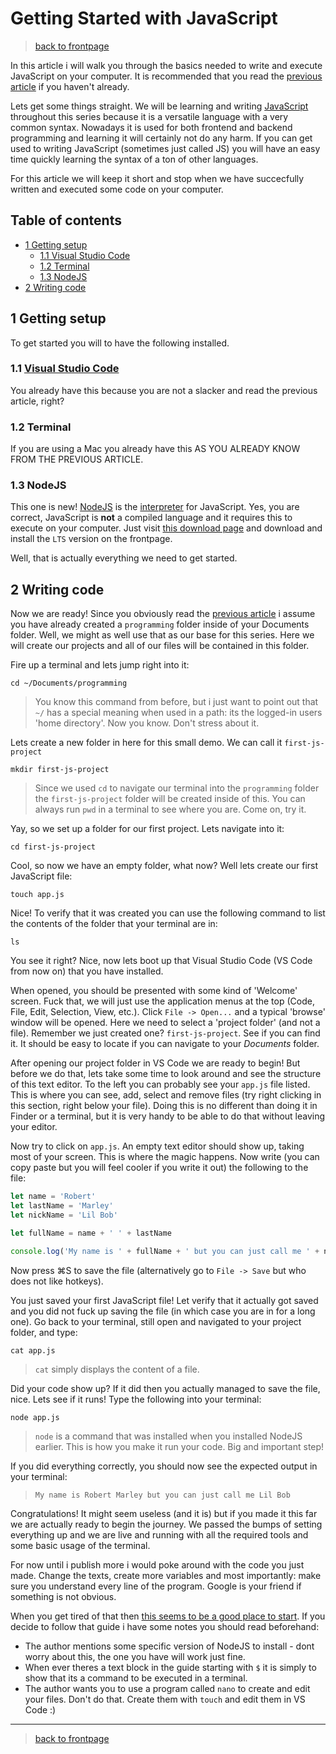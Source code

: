 # Getting Started with JavaScript
>[back to frontpage](../README.md)

In this article i will walk you through the basics needed to write and execute JavaScript on your computer. It is recommended that you read the [previous article](1-0-programming-intro.md) if you haven't already.

Lets get some things straight. We will be learning and writing [JavaScript](https://en.wikipedia.org/wiki/JavaScript) throughout this series because it is a versatile language with a very common syntax. Nowadays it is used for both frontend and backend programming and learning it will certainly not do any harm. If you can get used to writing JavaScript (sometimes just called JS) you will have an easy time quickly learning the syntax of a ton of other languages.

For this article we will keep it short and stop when we have succecfully written and executed some code on your computer.

## Table of contents

- [1 Getting setup](#1-getting-setup)
  - [1.1 Visual Studio Code](#11-visual-studio-code)
  - [1.2 Terminal](#12-terminal)
  - [1.3 NodeJS](#13-nodejs)
- [2 Writing code](#2-writing-code)

## 1 Getting setup
To get started you will to have the following installed.

### 1.1 [Visual Studio Code](https://code.visualstudio.com/) 
You already have this because you are not a slacker and read the previous article, right?

### 1.2 Terminal
If you are using a Mac you already have this AS YOU ALREADY KNOW FROM THE PREVIOUS ARTICLE.

### 1.3 NodeJS 
This one is new! [NodeJS](https://nodejs.org/) is the [interpreter](1-0-programming-intro.md#12-how-does-a-computer-understand-and-execute-code) for JavaScript. Yes, you are correct, JavaScript is **not** a compiled language and it requires this to execute on your computer. Just visit [this download page](https://nodejs.org/) and download and install the `LTS` version on the frontpage.

Well, that is actually everything we need to get started. 

## 2 Writing code
Now we are ready! Since you obviously read the [previous article](1-0-programming-intro.md) i assume you have already created a `programming` folder inside of your Documents folder. Well, we might as well use that as our base for this series. Here we will create our projects and all of our files will be contained in this folder.

Fire up a terminal and lets jump right into it:

`cd ~/Documents/programming`
> You know this command from before, but i just want to point out that `~/` has a special meaning when used in a path: its the logged-in users 'home directory'. Now you know. Don't stress about it.

Lets create a new folder in here for this small demo. We can call it `first-js-project`

`mkdir first-js-project`
> Since we used `cd` to navigate our terminal into the `programming` folder the `first-js-project` folder will be created inside of this. You can always run `pwd` in a terminal to see where you are. Come on, try it.

Yay, so we set up a folder for our first project. Lets navigate into it:

`cd first-js-project`

Cool, so now we have an empty folder, what now? Well lets create our first JavaScript file:

`touch app.js`

Nice! To verify that it was created you can use the following command to list the contents of the folder that your terminal are in:

`ls`

You see it right? Nice, now lets boot up that Visual Studio Code (VS Code from now on) that you have installed.

When opened, you should be presented with some kind of 'Welcome' screen. Fuck that, we will just use the application menus at the top (Code, File, Edit, Selection, View, etc.). Click `File -> Open...` and a typical 'browse' window will be opened. Here we need to select a 'project folder' (and not a file). Remember we just created one? `first-js-project`. See if you can find it. It should be easy to locate if you can navigate to your *Documents* folder.

After opening our project folder in VS Code we are ready to begin! But before we do that, lets take some time to look around and see the structure of this text editor. To the left you can probably see your `app.js` file listed. This is where you can see, add, select and remove files (try right clicking in this section, right below your file). Doing this is no different than doing it in Finder or a terminal, but it is very handy to be able to do that without leaving your editor.

Now try to click on `app.js`. An empty text editor should show up, taking most of your screen. This is where the magic happens. Now write (you can copy paste but you will feel cooler if you write it out) the following to the file:

```javascript
let name = 'Robert'
let lastName = 'Marley'
let nickName = 'Lil Bob'

let fullName = name + ' ' + lastName

console.log('My name is ' + fullName + ' but you can just call me ' + nickName)
```

Now press ⌘S to save the file (alternatively go to `File -> Save` but who does not like hotkeys).

You just saved your first JavaScript file! Let verify that it actually got saved and you did not fuck up saving the file (in which case you are in for a long one). Go back to your terminal, still open and navigated to your project folder, and type:

`cat app.js`
> `cat` simply displays the content of a file.

Did your code show up? If it did then you actually managed to save the file, nice. Lets see if it runs! Type the following into your terminal:

`node app.js`
> `node` is a command that was installed when you installed NodeJS earlier. This is how you make it run your code. Big and important step!

If you did everything correctly, you should now see the expected output in your terminal:

> `My name is Robert Marley but you can just call me Lil Bob`

Congratulations! It might seem useless (and it is) but if you made it this far we are actually ready to begin the journey. We passed the bumps of setting everything up and we are live and running with all the required tools and some basic usage of the terminal. 

For now until i publish more i would poke around with the code you just made. Change the texts, create more variables and most importantly: make sure you understand every line of the program. Google is your friend if something is not obvious.

When you get tired of that then [this seems to be a good place to start](https://www.digitalocean.com/community/tutorials/how-to-write-and-run-your-first-program-in-node-js). If you decide to follow that guide i have some notes you should read beforehand:
- The author mentions some specific version of NodeJS to install - dont worry about this, the one you have will work just fine.
- When ever theres a text block in the guide starting with `$` it is simply to show that its a command to be executed in a terminal.
- The author wants you to use a program called `nano` to create and edit your files. Don't do that. Create them with `touch` and edit them in VS Code :)

---
> [back to frontpage](../README.md) 